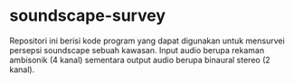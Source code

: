 # soundscape-survey
Repositori ini berisi kode program yang dapat digunakan untuk mensurvei persepsi soundscape sebuah kawasan. Input audio berupa rekaman ambisonik (4 kanal) sementara output audio berupa binaural stereo (2 kanal).
